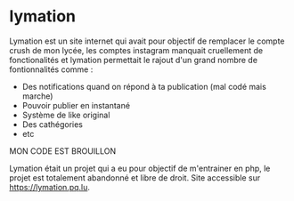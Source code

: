 # lymation
Lymation est un site internet qui avait pour objectif de remplacer le compte crush de mon lycée, les comptes instagram manquait cruellement de fonctionalités et lymation permettait le rajout d'un grand nombre de fontionnalités comme :
  * Des notifications quand on répond à ta publication (mal codé mais marche)
  * Pouvoir publier en instantané
  * Système de like original
  * Des cathégories
  * etc

MON CODE EST BROUILLON

Lymation était un projet qui a eu pour objectif de m'entrainer en php, le projet est totalement abandonné et libre de droit. Site accessible sur https://lymation.pq.lu.
